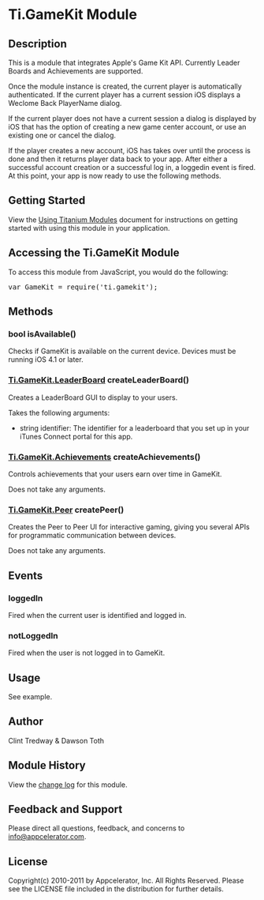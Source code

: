 # Ti.GameKit Module

## Description
This is a module that integrates Apple's Game Kit API. Currently Leader Boards and Achievements are supported.

Once the module instance is created, the current player is automatically authenticated. If the current player has a 
current session iOS displays a Weclome Back PlayerName dialog.

If the current player does not have a current session a dialog is displayed by iOS that has the option of creating a 
new game center account, or use an existing one or cancel the dialog. 

If the player creates a new account, iOS has takes over until the process is done and then it returns player data back 
to your app. After either a successful account creation or a  successful log in, a loggedin event is fired. At this
point, your app is now ready to use the following methods.

## Getting Started

View the [Using Titanium Modules](http://docs.appcelerator.com/titanium/latest/#!/guide/Using_Titanium_Modules) document for instructions on getting
started with using this module in your application.

## Accessing the Ti.GameKit Module
To access this module from JavaScript, you would do the following:

<pre>var GameKit = require('ti.gamekit');</pre>

## Methods

### bool isAvailable()
Checks if GameKit is available on the current device. Devices must be running iOS 4.1 or later.

### [Ti.GameKit.LeaderBoard][] createLeaderBoard()
Creates a LeaderBoard GUI to display to your users.

Takes the following arguments:

* string identifier: The identifier for a leaderboard that you set up in your iTunes Connect portal for this app.

### [Ti.GameKit.Achievements][] createAchievements()
Controls achievements that your users earn over time in GameKit.

Does not take any arguments.

### [Ti.GameKit.Peer][] createPeer()
Creates the Peer to Peer UI for interactive gaming, giving you several APIs for programmatic communication between devices.

Does not take any arguments.

## Events

### loggedIn
Fired when the current user is identified and logged in.

### notLoggedIn
Fired when the user is not logged in to GameKit.

## Usage
See example.

## Author
Clint Tredway & Dawson Toth

## Module History
View the [change log](changelog.html) for this module.

## Feedback and Support
Please direct all questions, feedback, and concerns to [info@appcelerator.com](mailto:info@appcelerator.com?subject=iOS%20GameKit%20Module).

## License
Copyright(c) 2010-2011 by Appcelerator, Inc. All Rights Reserved. Please see the LICENSE file included in the distribution for further details.

[Ti.GameKit.LeaderBoard]: leaderboard.html
[Ti.GameKit.Peer]: peer.html
[Ti.GameKit.Achievements]: achievements.html

